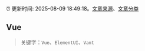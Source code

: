 :alarm_clock: 更新时间: 2025-08-09 18:49:18。[文章来源](/README.md)、[文章分类](/TAGS.md)

## Vue


> 关键字：`Vue`、`ElementUI`、`Vant`



